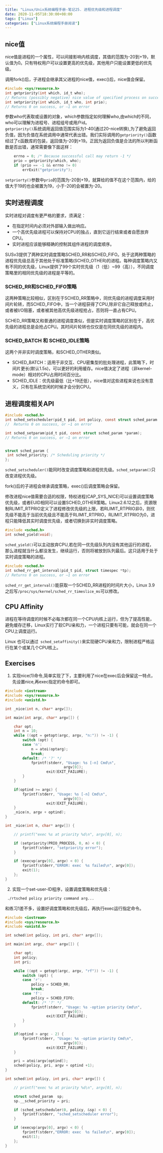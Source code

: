 ```yaml
---
title: "Linux/Unix系统编程手册-笔记25. 进程优先级和进程调度"
date: 2020-11-05T18:30:00+08:00
tags: ["Linux"]
categories: ["Linux系统编程手册阅读"]
---
```


## nice值

nice值是进程的一个属性，可以间接影响内核调度，其值的范围为-20到+19，默认值为0。只有特权用户可以设置更高的优先级，其他用户只能设置更低的优先级。  

调用fork()后，子进程会继承其父进程的nice值，exec()后，nice值会保留。


```c
#include <sys/resource.h>
int getpriority(int which, id_t who);
// Returns (possibly negative) nice value of specified process on success, or –1 on error
int setpriority(int which, id_t who, int prio);
// Returns 0 on success, or –1 on error
```

参数who代表取或设置的对象，which参数指定如何理解who,由which的不同，who可以理解为进程号、进程组号或用户id。  
`getpriority()`系统调用返回值范围实际为1-40(通过20-nice转换),为了避免返回负值，因为负值在系统调用中通常代表出错。我们实际调用的`getpriority()`函数经过了c函数库的包装，返回值为-20到+19。正因为返回负值是合法的所以判断函数是否出错，通常需要像下面这样：

```c
    errno = 0; /* Because successful call may return -1 */
    prio = getpriority(which, who);
    if (prio == -1 && errno != 0)
        errExit("getpriority");
```

`setpriorty()`参数中`prio`的范围为-20到+19，就算给的值不在这个范围内，给的值大于19的也会被置为19，小于-20的会被置为-20。


## 实时进程调度

实时进程对调度有更严格的要求，须满足：
- 在指定时间内必须对外部输入做出响应。
- 一个高优先级进程可以保持对CPU的独占，直到它运行结束或者自愿放弃CPU。
- 实时进程应该能够精确的控制其组件进程的调度顺序。

SUSv3提供了两种实时调度策略SCHED_RR和SCHED_FIFO。处于这两种策略的进程优先级总高于其他处于标准策略(SCHED_OTHER)的进程。每种调度策略内又有不同的优先级，Linux提供了99个实时优先级（1（低）~99（高）），不同调度策略里的相同优先级的进程是平等的。

### SCHED_RR和SCHED_FIFO策略

这两种策略比较相似，区别在于SCHED_RR策略中，同优先级的进程调度采用时间片轮转，而SCHED_FIFO中，当一个进程获得了CPU,除非它自己释放或终止，或者被I/O阻塞，或者被其他高优先级进程抢占，否则将一直占有CPU。

SCHED_RR策略又和普通的进程调度类似，但是实时调度策略的区别在于，高优先级的进程总是会抢占CPU。其时间片轮转也仅仅是在同优先级的进程内。
### SCHED_BATCH 和 SCHED_IDLE策略

这两个并非实时调度策略，和SCHED_OTHER类似。

- SCHED_BATCH：适用于非交互、CPU密集型的批处理进程，此策略下，时间片更长(默认1.5s)，可以更好的利用缓存。nice值决定了进程（非kernel-mode）相对的CPU占用时间百分比。
- SCHED_IDLE：优先级最低（比+19还低），nice值对这些进程来说也没有意义，只有在系统空闲的时候才会分到CPU。


## 进程调度相关API


```c
#include <sched.h>
int sched_setscheduler(pid_t pid, int policy, const struct sched_param *param);
//  Returns 0 on success, or –1 on error

int sched_setparam(pid_t pid, const struct sched_param *param);
// Returns 0 on success, or –1 on error


struct sched_param {
 int sched_priority; /* Scheduling priority */
};
```

`sched_setscheduler()`能同时改变调度策略和进程优先级。`sched_setparam()`只改变进程优先级。  

fork()后的子进程会继承调度策略，exec()后调度策略会保留。  

修改进程nice值需要合适的权限，特权进程(CAP_SYS_NICE)可以设置调度策略优先级，或者EUID相同可以设置SCHED_OTHER策略。Linux2.6.12之后，资源限制RLIMIT_RTPRIO定义了进程修改优先级的上限，若RLIMIT_RTPRIO非0，则优先级不能高于当前优先级且不能高于RLIMIT_RTPRIO，RLIMIT_RTPRIO为0，进程只能降低其实时调度优先级，或者切换到非实时调度策略。  

```c
#include <sched.h>
int sched_yield(void);
```

`sched_yield()`可以主动放弃CPU,若在同一优先级队列内没有其他运行的进程，那么进程就当什么都没发生，继续运行，否则将被放到队列最后。这只适用于处于实时调度策略的进程。

```c
#include <sched.h>
int sched_rr_get_interval(pid_t pid, struct timespec *tp);
// Returns 0 on success, or –1 on error
```

`sched_rr_get_interval()`能获取一个SCHED_RR进程的时间片大小，Linux 3.9之后写`/proc/sys/kernel/sched_rr_timeslice_ms`可以修改。


## CPU Affinity

进程在等待调度的时候不必每次都在同一个CPU内核上运行，但为了提高性能，避免缓存迁移，Linux实行了软CPU亲和力，一个进程只要有可能，就会在同一个CPU上调度运行。  

Linux 也可以通过` sched_setaffinity()`来实现硬CPU亲和力，限制进程严格运行在某个或某几个CPU核上。


## Exercises

1. 实现nice(1)命令,简单实现了下，主要利用了nice在exec后会保留这一特点，先设置nice,再exec指定的命令即可。

```cpp
#include <iostream>
#include <sys/resource.h>
#include <unistd.h>

int _nice(int n, char* argv[]);

int main(int argc, char* argv[]) {

    char opt;
    int n = 10;
    while ((opt = getopt(argc, argv, "n:")) != -1) {
        switch (opt) {
        case 'n':
            n = atoi(optarg);
            break;
        default: /* '?' */
            fprintf(stderr, "Usage: %s [-n] Cmd\n",
                           argv[0]);
                   exit(EXIT_FAILURE);
        }
    }

    if(optind >= argc) {
        fprintf(stderr, "Usage: %s [-n] Cmd\n",
                           argv[0]);
                   exit(EXIT_FAILURE);
    }
    _nice(n, argv + optind);
}

int _nice(int n, char* argv[]) {

    // printf("exec %s at priority %d\n", argv[0], n);

    if (setpriority(PRIO_PROCESS, 0, n) < 0) {
        fprintf(stderr, "setpriority error");
    }

    if (execvp(argv[0], argv) < 0) {
        fprintf(stderr,"ERROR: exec  %s failed\n", argv[0]);
        exit(1);
    };
}
```

2. 实现一个set-user-ID程序，设置调度策略和优先级：
```sh
 ./rtsched policy priority command arg...
```
和练习1差不多，设置好调度策略和优先级后，再执行exec运行指定命令。
```c
#include <iostream>
#include <sys/resource.h>
#include <unistd.h>

int sched(int policy, int pri, char* argv[]);

int main(int argc, char* argv[]) {

    char opt;
    int policy;
    int pri;

    while ((opt = getopt(argc, argv, "rf")) != -1) {
        switch (opt) {
        case 'r':
            policy = SCHED_RR;
            break;
        case 'f':
            policy = SCHED_FIFO;
        default: /* '?' */
            fprintf(stderr, "Usage: %s -option priority Cmd\n",
                           argv[0]);
                   exit(EXIT_FAILURE);
        }
    }

    if(optind > argc - 2) {
        fprintf(stderr, "Usage: %s -option priority Cmd\n",
                           argv[0]);
                   exit(EXIT_FAILURE);
    }

    pri = atoi(argv[optind]);
    sched(policy, pri, argv + optind +1);
}

int sched(int policy, int pri, char* argv[]) {

    // printf("exec %s at priority %d\n", argv[0], n);

    struct sched_param  sp;
    sp.__sched_priority = pri;

    if (sched_setscheduler(0, policy, &sp) < 0) {
        fprintf(stderr, "sched_setscheduler error");
    }

    if (execvp(argv[0], argv) < 0) {
        fprintf(stderr,"ERROR: exec  %s failed\n", argv[0]);
        exit(1);
    };
}
```